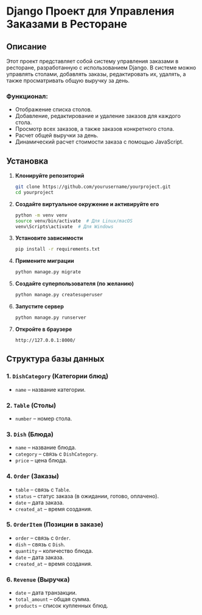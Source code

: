 # Django Проект для Управления Заказами в Ресторане

## Описание
Этот проект представляет собой систему управления заказами в ресторане, разработанную с использованием Django. В системе можно управлять столами, добавлять заказы, редактировать их, удалять, а также просматривать общую выручку за день.

### Функционал:
- Отображение списка столов.
- Добавление, редактирование и удаление заказов для каждого стола.
- Просмотр всех заказов, а также заказов конкретного стола.
- Расчет общей выручки за день.
- Динамический расчет стоимости заказа с помощью JavaScript.

## Установка

1. **Клонируйте репозиторий**
   ```sh
   git clone https://github.com/yourusername/yourproject.git
   cd yourproject
   ```

2. **Создайте виртуальное окружение и активируйте его**
   ```sh
   python -m venv venv
   source venv/bin/activate  # Для Linux/macOS
   venv\Scripts\activate  # Для Windows
   ```

3. **Установите зависимости**
   ```sh
   pip install -r requirements.txt
   ```

4. **Примените миграции**
   ```sh
   python manage.py migrate
   ```

5. **Создайте суперпользователя (по желанию)**
   ```sh
   python manage.py createsuperuser
   ```

6. **Запустите сервер**
   ```sh
   python manage.py runserver
   ```

7. **Откройте в браузере**
   ```
   http://127.0.0.1:8000/
   ```

## Структура базы данных

### 1. `DishCategory` (Категории блюд)
   - `name` – название категории.

### 2. `Table` (Столы)
   - `number` – номер стола.

### 3. `Dish` (Блюда)
   - `name` – название блюда.
   - `category` – связь с `DishCategory`.
   - `price` – цена блюда.

### 4. `Order` (Заказы)
   - `table` – связь с `Table`.
   - `status` – статус заказа (в ожидании, готово, оплачено).
   - `date` – дата заказа.
   - `created_at` – время создания.

### 5. `OrderItem` (Позиции в заказе)
   - `order` – связь с `Order`.
   - `dish` – связь с `Dish`.
   - `quantity` – количество блюда.
   - `date` – дата заказа.
   - `created_at` – время создания.

### 6. `Revenue` (Выручка)
   - `date` – дата транзакции.
   - `total_amount` – общая сумма.
   - `products` – список купленных блюд.



 
